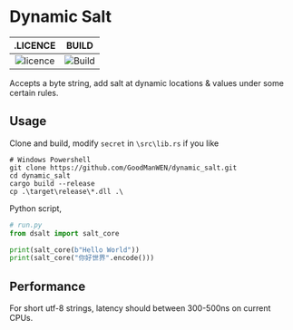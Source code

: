 # Dynamic Salt

.LICENCE | BUILD
:-------------------------:|:-------------------------:
![licence](https://img.shields.io/github/license/GoodManWEN/dynamic_salt) | ![Build](https://github.com/GoodManWEN/dynamic_salt/workflows/Build/badge.svg)

Accepts a byte string, add salt at dynamic locations & values under some certain rules. 

## Usage

Clone and build, modify `secret` in `\src\lib.rs` if you like
```
# Windows Powershell
git clone https://github.com/GoodManWEN/dynamic_salt.git
cd dynamic_salt
cargo build --release
cp .\target\release\*.dll .\
```

Python script,
```python
# run.py
from dsalt import salt_core

print(salt_core(b"Hello World"))
print(salt_core("你好世界".encode()))
```

## Performance

For short utf-8 strings, latency should between 300-500ns on current CPUs.
